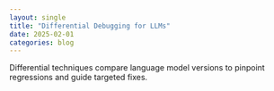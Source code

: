 ```yaml
---
layout: single
title: "Differential Debugging for LLMs"
date: 2025-02-01
categories: blog
---
```


Differential techniques compare language model versions to pinpoint regressions and guide targeted fixes.

